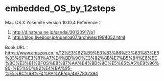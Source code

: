 # embedded_OS_by_12steps
Mac OS X Yosemite version 10.10.4
Reference：
1. http://d.hatena.ne.jp/sandai/20120917/p1
2. http://blog.livedoor.jp/noanoa07/archives/1994052.html

Book URL：https://www.amazon.co.jp/12%E3%82%B9%E3%83%86%E3%83%83%E3%83%97%E3%81%A7%E4%BD%9C%E3%82%8B%E7%B5%84%E8%BE%BC%E3%81%BFOS%E8%87%AA%E4%BD%9C%E5%85%A5%E9%96%80-%E5%9D%82%E4%BA%95-%E5%BC%98%E4%BA%AE/dp/4877832394

